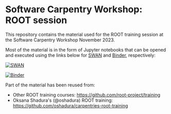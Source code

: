 # Software Carpentry Workshop: ROOT session

This repository contains the material used for the ROOT training session at the Software Carpentry Workshop November 2023.

Most of the material is in the form of Jupyter notebooks that can be opened and executed using the links below for [SWAN](https://swan.cern.ch) and [Binder](https://mybinder.org), respectively:

[![SWAN](https://swan.web.cern.ch/sites/swan.web.cern.ch/files/pictures/open_in_swan.svg)](https://cern.ch/swanserver/cgi-bin/go?projurl=https://github.com/root-project/software-carpentry.git)

[![Binder](https://mybinder.org/badge_logo.svg)](https://mybinder.org/v2/gh/root-project/software-carpentry/main)

Part of the material has been reused from:
* Other ROOT training courses: https://github.com/root-project/training
* Oksana Shadura's (@oshadura) ROOT training: https://github.com/oshadura/carpentries-root-training
